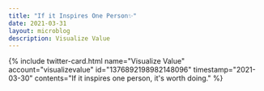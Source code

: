 ```yaml
---
title: "If it Inspires One Person✨"
date: 2021-03-31
layout: microblog
description: Visualize Value
---
```


{% include twitter-card.html
  name="Visualize Value"
  account="visualizevalue"
  id="1376892198982148096"
  timestamp="2021-03-30"
  contents="If it inspires one person, it's worth doing."
%}